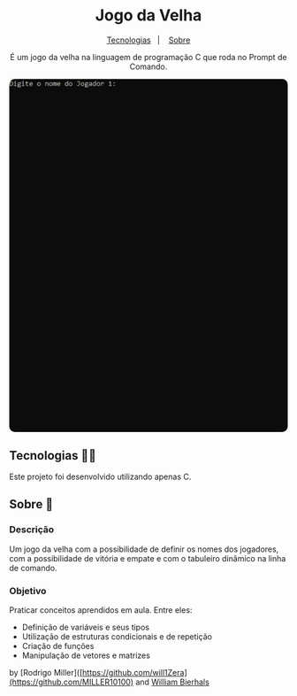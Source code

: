 <h1 align="center"> Jogo da Velha </h1>
<p align="center">
  <a href="#tecnologias-">Tecnologias</a>&nbsp;&nbsp;&nbsp;|&nbsp;&nbsp;&nbsp;
  <a href="#sobre-">Sobre</a>
</p>
<p align="center"> 
  É um jogo da velha na linguagem de programação C que roda no Prompt de Comando.
</p>
<p align="center">
  <img src="/jogodavelha.gif" align="center" style="border-radius: 10px" />
</p>

## Tecnologias 👨‍💻 
Este projeto foi desenvolvido utilizando apenas C.

## Sobre 📖


### Descrição
Um jogo da velha com a possibilidade de definir os nomes dos jogadores, com a possibilidade de vitória e empate e com o tabuleiro dinâmico na linha de comando.


### Objetivo
Praticar conceitos aprendidos em aula. Entre eles:

- Definição de variáveis e seus tipos
- Utilização de estruturas condicionais e de repetição
- Criação de funções
- Manipulação de vetores e matrizes


by [Rodrigo Miller]([https://github.com/will1Zera](https://github.com/MILLER10100) and [William Bierhals](https://github.com/will1Zera)


